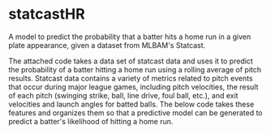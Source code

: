 # statcastHR
A model to predict the probability that a batter hits a home run in a given plate appearance, given a dataset from MLBAM's Statcast.

The attached code takes a data set of statcast data and uses it to predict the probability of a batter hitting a home run using a rolling average of pitch results. Statcast data contains a variety of metrics related to pitch events that occur during major league games, including pitch velocities, the result of each pitch (swinging strike, ball, line drive, foul ball, etc.), and exit velocities and launch angles for batted balls. The below code takes these features and organizes them so that a predictive model can be generated to predict a batter's likelihood of hitting a home run.
